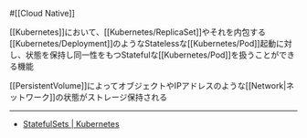#[[Cloud Native]]

[[Kubernetes]]において、[[Kubernetes/ReplicaSet]]やそれを内包する[[Kubernetes/Deployment]]のようなStatelessな[[Kubernetes/Pod]]起動に対し、状態を保持し同一性をもつStatefulな[[Kubernetes/Pod]]を扱うことができる機能

[[PersistentVolume]]によってオブジェクトやIPアドレスのような[[Network|ネットワーク]]の状態がストレージ保持される

---

- [StatefulSets | Kubernetes](https://kubernetes.io/docs/concepts/workloads/controllers/statefulset/)